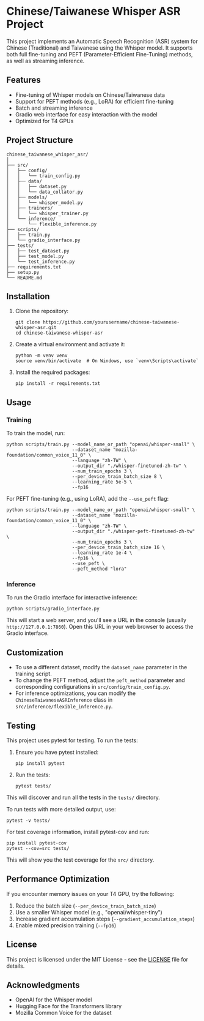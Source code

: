 # Chinese/Taiwanese Whisper ASR Project

This project implements an Automatic Speech Recognition (ASR) system for Chinese (Traditional) and Taiwanese using the Whisper model. It supports both full fine-tuning and PEFT (Parameter-Efficient Fine-Tuning) methods, as well as streaming inference.

## Features

- Fine-tuning of Whisper models on Chinese/Taiwanese data
- Support for PEFT methods (e.g., LoRA) for efficient fine-tuning
- Batch and streaming inference
- Gradio web interface for easy interaction with the model
- Optimized for T4 GPUs

## Project Structure

```
chinese_taiwanese_whisper_asr/
│
├── src/
│   ├── config/
│   │   └── train_config.py
│   ├── data/
│   │   ├── dataset.py
│   │   └── data_collator.py
│   ├── models/
│   │   └── whisper_model.py
│   ├── trainers/
│   │   └── whisper_trainer.py
│   └── inference/
│       └── flexible_inference.py
├── scripts/
│   ├── train.py
│   └── gradio_interface.py
├── tests/
│   ├── test_dataset.py
│   ├── test_model.py
│   └── test_inference.py
├── requirements.txt
├── setup.py
└── README.md
```

## Installation

1. Clone the repository:
   ```
   git clone https://github.com/yourusername/chinese-taiwanese-whisper-asr.git
   cd chinese-taiwanese-whisper-asr
   ```

2. Create a virtual environment and activate it:
   ```
   python -m venv venv
   source venv/bin/activate  # On Windows, use `venv\Scripts\activate`
   ```

3. Install the required packages:
   ```
   pip install -r requirements.txt
   ```

## Usage

### Training

To train the model, run:

```
python scripts/train.py --model_name_or_path "openai/whisper-small" \
                        --dataset_name "mozilla-foundation/common_voice_11_0" \
                        --language "zh-TW" \
                        --output_dir "./whisper-finetuned-zh-tw" \
                        --num_train_epochs 3 \
                        --per_device_train_batch_size 8 \
                        --learning_rate 5e-5 \
                        --fp16
```

For PEFT fine-tuning (e.g., using LoRA), add the `--use_peft` flag:

```
python scripts/train.py --model_name_or_path "openai/whisper-small" \
                        --dataset_name "mozilla-foundation/common_voice_11_0" \
                        --language "zh-TW" \
                        --output_dir "./whisper-peft-finetuned-zh-tw" \
                        --num_train_epochs 3 \
                        --per_device_train_batch_size 16 \
                        --learning_rate 1e-4 \
                        --fp16 \
                        --use_peft \
                        --peft_method "lora"
```

### Inference

To run the Gradio interface for interactive inference:

```
python scripts/gradio_interface.py
```

This will start a web server, and you'll see a URL in the console (usually `http://127.0.0.1:7860`). Open this URL in your web browser to access the Gradio interface.

## Customization

- To use a different dataset, modify the `dataset_name` parameter in the training script.
- To change the PEFT method, adjust the `peft_method` parameter and corresponding configurations in `src/config/train_config.py`.
- For inference optimizations, you can modify the `ChineseTaiwaneseASRInference` class in `src/inference/flexible_inference.py`.

## Testing

This project uses pytest for testing. To run the tests:

1. Ensure you have pytest installed:
   ```
   pip install pytest
   ```

2. Run the tests:
   ```
   pytest tests/
   ```

This will discover and run all the tests in the `tests/` directory.

To run tests with more detailed output, use:
```
pytest -v tests/
```

For test coverage information, install pytest-cov and run:
```
pip install pytest-cov
pytest --cov=src tests/
```

This will show you the test coverage for the `src/` directory.


## Performance Optimization

If you encounter memory issues on your T4 GPU, try the following:

1. Reduce the batch size (`--per_device_train_batch_size`)
2. Use a smaller Whisper model (e.g., "openai/whisper-tiny")
3. Increase gradient accumulation steps (`--gradient_accumulation_steps`)
4. Enable mixed precision training (`--fp16`)

## License

This project is licensed under the MIT License - see the [LICENSE](LICENSE) file for details.

## Acknowledgments

- OpenAI for the Whisper model
- Hugging Face for the Transformers library
- Mozilla Common Voice for the dataset